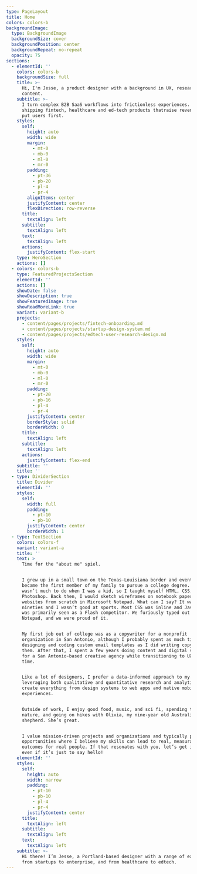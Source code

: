```yaml
---
type: PageLayout
title: Home
colors: colors-b
backgroundImage:
  type: BackgroundImage
  backgroundSize: cover
  backgroundPosition: center
  backgroundRepeat: no-repeat
  opacity: 75
sections:
  - elementId: ''
    colors: colors-b
    backgroundSize: full
    title: >-
      Hi, I'm Jesse, a product designer with a background in UX, research, and
      content.
    subtitle: >-
      I turn complex B2B SaaS workflows into frictionless experiences. 10+ yrs
      shipping fintech, healthcare and ed-tech products thatraise revenue and
      put users first.
    styles:
      self:
        height: auto
        width: wide
        margin:
          - mt-0
          - mb-0
          - ml-0
          - mr-0
        padding:
          - pt-36
          - pb-20
          - pl-4
          - pr-4
        alignItems: center
        justifyContent: center
        flexDirection: row-reverse
      title:
        textAlign: left
      subtitle:
        textAlign: left
      text:
        textAlign: left
      actions:
        justifyContent: flex-start
    type: HeroSection
    actions: []
  - colors: colors-b
    type: FeaturedProjectsSection
    elementId: ''
    actions: []
    showDate: false
    showDescription: true
    showFeaturedImage: true
    showReadMoreLink: true
    variant: variant-b
    projects:
      - content/pages/projects/fintech-onboarding.md
      - content/pages/projects/startup-design-system.md
      - content/pages/projects/edtech-user-research-design.md
    styles:
      self:
        height: auto
        width: wide
        margin:
          - mt-0
          - mb-0
          - ml-0
          - mr-0
        padding:
          - pt-20
          - pb-16
          - pl-4
          - pr-4
        justifyContent: center
        borderStyle: solid
        borderWidth: 0
      title:
        textAlign: left
      subtitle:
        textAlign: left
      actions:
        justifyContent: flex-end
    subtitle: ''
    title: ''
  - type: DividerSection
    title: Divider
    elementId: ''
    styles:
      self:
        width: full
        padding:
          - pt-10
          - pb-10
        justifyContent: center
        borderWidth: 1
  - type: TextSection
    colors: colors-f
    variant: variant-a
    title: ''
    text: >
      Time for the "about me" spiel.


      I grew up in a small town on the Texas-Louisiana border and eventually
      became the first member of my family to pursue a college degree. There
      wasn’t much to do when I was a kid, so I taught myself HTML, CSS, and
      Photoshop. Back then, I would sketch wireframes on notebook paper and code
      websites from scratch in Microsoft Notepad. What can I say? It was the
      nineties and I wasn’t good at sports. Most CSS was inline and JavaScript
      was primarily seen as a Flash competitor. We furiously typed out markup in
      Notepad, and we were proud of it.


      My first job out of college was as a copywriter for a nonprofit
      organization in San Antonio, although I probably spent as much time
      designing and coding custom email templates as I did writing copy for
      them. After that, I spent a few years doing content and digital strategy
      for a San Antonio-based creative agency while transitioning to UX full
      time.


      Like a lot of designers, I prefer a data-informed approach to my work,
      leveraging both qualitative and quantitative research and analytics to
      create everything from design systems to web apps and native mobile
      experiences.


      Outside of work, I enjoy good food, music, and sci fi, spending time in
      nature, and going on hikes with Olivia, my nine-year old Australian
      shepherd. She’s great.


      I value mission-driven projects and organizations and typically pursue
      opportunities where I believe my skills can lead to real, measurable
      outcomes for real people. If that resonates with you, let’s get in touch,
      even if it’s just to say hello!
    elementId: ''
    styles:
      self:
        height: auto
        width: narrow
        padding:
          - pt-10
          - pb-10
          - pl-4
          - pr-4
        justifyContent: center
      title:
        textAlign: left
      subtitle:
        textAlign: left
      text:
        textAlign: left
    subtitle: >-
      Hi there! I’m Jesse, a Portland-based designer with a range of experience
      from startups to enterprise, and from healthcare to edtech.
---
```

